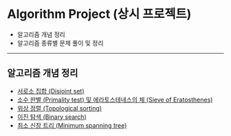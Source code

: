 # Algorithm Project (상시 프로젝트)

+ 알고리즘 개념 정리 
+ 알고리즘 종류별 문제 풀이 및 정리

---
## 알고리즘 개념 정리

+ [서로소 집합 (Disjoint set)](https://github.com/khyup0629/Algorithm/blob/Python/%EC%84%9C%EB%A1%9C%EC%86%8C%20%EC%A7%91%ED%95%A9(Disjoint%20set)/README.md)
+ [소수 판별 (Primality test) 및 에라토스테네스의 체 (Sieve of Eratosthenes)](https://github.com/khyup0629/Algorithm/blob/Python/%EC%86%8C%EC%88%98%20%ED%8C%90%EB%B3%84(Primality%20test)%20%EB%B0%8F%20%EC%97%90%EB%9D%BC%ED%86%A0%EC%8A%A4%ED%85%8C%EB%84%A4%EC%8A%A4%EC%9D%98%20%EC%B2%B4(Sieve%20of%20Eratosthenes)/README.md#3-%EC%97%90%EB%9D%BC%ED%86%A0%EC%8A%A4%ED%85%8C%EB%84%A4%EC%8A%A4%EC%9D%98-%EC%B2%B4-Sieve-of-Eratosthenes)
+ [위상 정렬 (Topological sorting)](https://github.com/khyup0629/Algorithm/blob/Python/%EC%9C%84%EC%83%81%20%EC%A0%95%EB%A0%AC(Topological%20sorting)/README.md)
+ [이진 탐색 (Binary search)](https://github.com/khyup0629/Algorithm/blob/Python/%EC%9D%B4%EC%A7%84%20%ED%83%90%EC%83%89%20(Binary%20search)/README.md)
+ [최소 신장 트리 (Minimum spanning tree)](https://github.com/khyup0629/Algorithm/blob/Python/%EC%B5%9C%EC%86%8C%20%EC%8B%A0%EC%9E%A5%20%ED%8A%B8%EB%A6%AC(Minimum%20spanning%20tree)/README.md)
